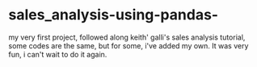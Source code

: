# sales_analysis-using-pandas-
my very first project, followed along keith' galli's sales analysis tutorial, some codes are the same, but for some, i've added my own. It was very fun, i can't wait to do it again. 
